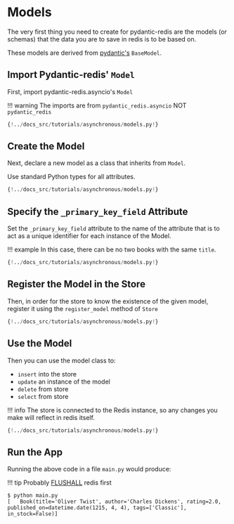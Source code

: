 # Models

The very first thing you need to create for pydantic-redis are the models (or schemas) that
the data you are to save in redis is to be based on.

These models are derived from [pydantic's](https://docs.pydantic.dev/) `BaseModel`.

## Import Pydantic-redis' `Model`

First, import pydantic-redis.asyncio's `Model`

!!! warning
    The imports are from `pydantic_redis.asyncio` NOT `pydantic_redis`

```Python hl_lines="6"
{!../docs_src/tutorials/asynchronous/models.py!}
```

## Create the Model

Next, declare a new model as a class that inherits from `Model`.

Use standard Python types for all attributes.

```Python hl_lines="9-16"
{!../docs_src/tutorials/asynchronous/models.py!}
```

## Specify the `_primary_key_field` Attribute

Set the `_primary_key_field` attribute to the name of the attribute
that is to act as a unique identifier for each instance of the Model.

!!! example
    In this case, there can be no two books with the same `title`.

```Python hl_lines="10"
{!../docs_src/tutorials/asynchronous/models.py!}
```

## Register the Model in the Store

Then, in order for the store to know the existence of the given model, 
register it using the `register_model` method of `Store`

```Python hl_lines="27"
{!../docs_src/tutorials/asynchronous/models.py!}
```

## Use the Model

Then you can use the model class to:

- `insert` into the store
- `update` an instance of the model
- `delete` from store
- `select` from store

!!! info
    The store is connected to the Redis instance, so any changes you make will
    reflect in redis itself.

```Python hl_lines="29-40"
{!../docs_src/tutorials/asynchronous/models.py!}
```

## Run the App

Running the above code in a file `main.py` would produce:

!!! tip
    Probably [FLUSHALL](https://redis.io/commands/flushall/) redis first

<div class="termy">

```console
$ python main.py
[   Book(title='Oliver Twist', author='Charles Dickens', rating=2.0, published_on=datetime.date(1215, 4, 4), tags=['Classic'], in_stock=False)]
```
</div>